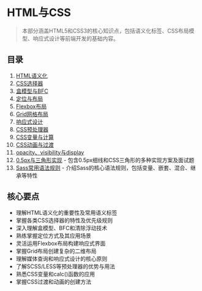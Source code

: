 # HTML与CSS

> 本部分涵盖HTML5和CSS3的核心知识点，包括语义化标签、CSS布局模型、响应式设计等前端开发的基础内容。

## 目录

1. [HTML语义化](./01-HTML语义化.md)
2. [CSS选择器](./02-CSS选择器.md)
3. [盒模型与BFC](./03-盒模型与BFC.md)
4. [定位与布局](./04-定位与布局.md)
5. [Flexbox布局](./05-Flexbox布局.md)
6. [Grid网格布局](./06-Grid网格布局.md)
7. [响应式设计](./07-响应式设计.md)
8. [CSS预处理器](./08-CSS预处理器.md)
9. [CSS变量与计算](./09-CSS变量与计算.md)
10. [CSS动画与过渡](./10-CSS动画与过渡.md)
11. [opacity、visibility与display](./11-opacity-visibility-display.md)
12. [0.5px与三角形实现](./12-0.5px与三角形实现.md) - 包含0.5px细线和CSS三角形的多种实现方案及面试题
13. [Sass常用语法规则](./13-Sass常用语法规则.md) - 介绍Sass的核心语法规则，包括变量、嵌套、混合、继承等特性

## 核心要点

- 理解HTML语义化的重要性及常用语义标签
- 掌握各类CSS选择器的特性及优先级规则
- 深入理解盒模型、BFC和清除浮动技术
- 熟练掌握定位方式及其应用场景
- 灵活运用Flexbox布局构建响应式界面
- 掌握Grid布局创建复杂的二维布局
- 理解媒体查询和响应式设计的核心原则
- 了解SCSS/LESS等预处理器的优势与用法
- 熟悉CSS变量和calc()函数的应用
- 掌握CSS过渡和动画的创建方法